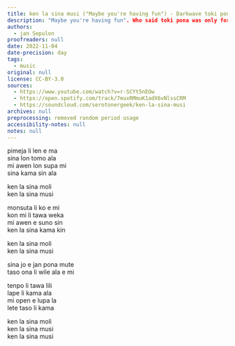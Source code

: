 ```yaml
---
title: ken la sina musi ("Maybe you're having fun") - Darkwave toki pona song
description: "Maybe you're having fun". Who said toki pona was only for light and happy themes?
authors:
  - jan Sepulon
proofreaders: null
date: 2022-11-04
date-precision: day
tags:
  - music
original: null
license: CC-BY-3.0
sources:
  - https://www.youtube.com/watch?v=r-SCYt5nEOw
  - https://open.spotify.com/track/7muxRMmuK1adX6vNlssCRM
  - https://soundcloud.com/serotonergeek/ken-la-sina-musi
archives: null
preprocessing: removed random period usage
accessibility-notes: null
notes: null
---
```


pimeja li len e ma  
sina lon tomo ala  
mi awen lon supa mi  
sina kama sin ala

ken la sina moli  
ken la sina musi

monsuta li ko e mi  
kon mi li tawa weka  
mi awen e suno sin  
ken la sina kama kin

ken la sina moli  
ken la sina musi

sina jo e jan pona mute  
taso ona li wile ala e mi

tenpo li tawa lili  
lape li kama ala  
mi open e lupa la  
lete taso li kama

ken la sina moli  
ken la sina musi  
ken la sina musi
